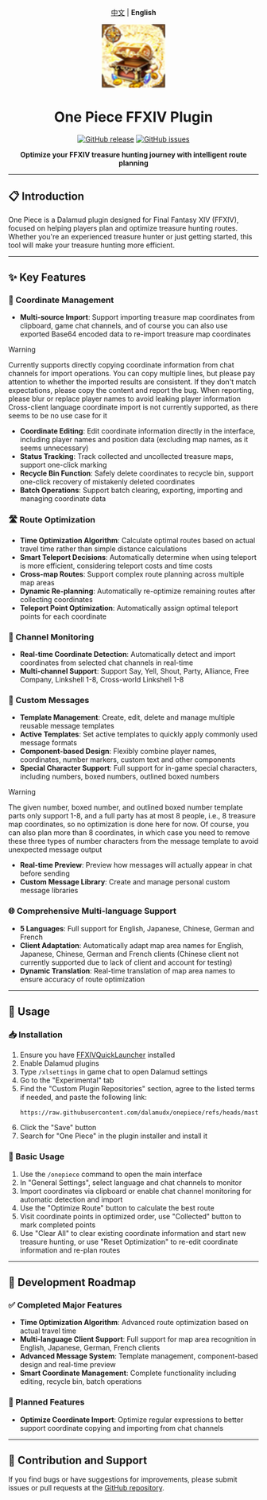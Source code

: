<div align="center">

<a href="README.zh.md">中文</a> | <b>English</b>

<img src="https://raw.githubusercontent.com/dalamudx/onepiece/refs/heads/master/OnePiece/img/logo.png" alt="One Piece Logo" width="128" height="128">

# One Piece FFXIV Plugin

[![GitHub release](https://img.shields.io/github/v/release/dalamudx/onepiece?include_prereleases&style=flat)](https://github.com/dalamudx/onepiece/releases)
[![GitHub issues](https://img.shields.io/github/issues/dalamudx/onepiece)](https://github.com/dalamudx/onepiece/issues)

**Optimize your FFXIV treasure hunting journey with intelligent route planning**

</div>

---

## 📋 Introduction

One Piece is a Dalamud plugin designed for Final Fantasy XIV (FFXIV), focused on helping players plan and optimize treasure hunting routes. Whether you're an experienced treasure hunter or just getting started, this tool will make your treasure hunting more efficient.

---

## ✨ Key Features

### 📍 Coordinate Management
* **Multi-source Import**: Support importing treasure map coordinates from clipboard, game chat channels, and of course you can also use exported Base64 encoded data to re-import treasure map coordinates
> [!WARNING]
> Currently supports directly copying coordinate information from chat channels for import operations. You can copy multiple lines, but please pay attention to whether the imported results are consistent. If they don't match expectations, please copy the content and report the bug. When reporting, please blur or replace player names to avoid leaking player information
> Cross-client language coordinate import is not currently supported, as there seems to be no use case for it
* **Coordinate Editing**: Edit coordinate information directly in the interface, including player names and position data (excluding map names, as it seems unnecessary)
* **Status Tracking**: Track collected and uncollected treasure maps, support one-click marking
* **Recycle Bin Function**: Safely delete coordinates to recycle bin, support one-click recovery of mistakenly deleted coordinates
* **Batch Operations**: Support batch clearing, exporting, importing and managing coordinate data

### 🛣️ Route Optimization
* **Time Optimization Algorithm**: Calculate optimal routes based on actual travel time rather than simple distance calculations
* **Smart Teleport Decisions**: Automatically determine when using teleport is more efficient, considering teleport costs and time costs
* **Cross-map Routes**: Support complex route planning across multiple map areas
* **Dynamic Re-planning**: Automatically re-optimize remaining routes after collecting coordinates
* **Teleport Point Optimization**: Automatically assign optimal teleport points for each coordinate

### 💬 Channel Monitoring
* **Real-time Coordinate Detection**: Automatically detect and import coordinates from selected chat channels in real-time
* **Multi-channel Support**: Support Say, Yell, Shout, Party, Alliance, Free Company, Linkshell 1-8, Cross-world Linkshell 1-8

### 📝 Custom Messages
* **Template Management**: Create, edit, delete and manage multiple reusable message templates
* **Active Templates**: Set active templates to quickly apply commonly used message formats
* **Component-based Design**: Flexibly combine player names, coordinates, number markers, custom text and other components
* **Special Character Support**: Full support for in-game special characters, including numbers, boxed numbers, outlined boxed numbers
> [!WARNING]
> The given number, boxed number, and outlined boxed number template parts only support 1-8, and a full party has at most 8 people, i.e., 8 treasure map coordinates, so no optimization is done here for now. Of course, you can also plan more than 8 coordinates, in which case you need to remove these three types of number characters from the message template to avoid unexpected message output
* **Real-time Preview**: Preview how messages will actually appear in chat before sending
* **Custom Message Library**: Create and manage personal custom message libraries

### 🌐 Comprehensive Multi-language Support
* **5 Languages**: Full support for English, Japanese, Chinese, German and French
* **Client Adaptation**: Automatically adapt map area names for English, Japanese, Chinese, German and French clients (Chinese client not currently supported due to lack of client and account for testing)
* **Dynamic Translation**: Real-time translation of map area names to ensure accuracy of route optimization

---

## 🚀 Usage

### 📥 Installation

1. Ensure you have [FFXIVQuickLauncher](https://github.com/goatcorp/FFXIVQuickLauncher) installed
2. Enable Dalamud plugins
3. Type `/xlsettings` in game chat to open Dalamud settings
4. Go to the "Experimental" tab
5. Find the "Custom Plugin Repositories" section, agree to the listed terms if needed, and paste the following link:
   ```
   https://raw.githubusercontent.com/dalamudx/onepiece/refs/heads/master/repo.json
   ```
6. Click the "Save" button
7. Search for "One Piece" in the plugin installer and install it

### 🔰 Basic Usage

1. Use the `/onepiece` command to open the main interface
2. In "General Settings", select language and chat channels to monitor
3. Import coordinates via clipboard or enable chat channel monitoring for automatic detection and import
4. Use the "Optimize Route" button to calculate the best route
5. Visit coordinate points in optimized order, use "Collected" button to mark completed points
6. Use "Clear All" to clear existing coordinate information and start new treasure hunting, or use "Reset Optimization" to re-edit coordinate information and re-plan routes

---

## 📝 Development Roadmap

### ✅ Completed Major Features
* **Time Optimization Algorithm**: Advanced route optimization based on actual travel time
* **Multi-language Client Support**: Full support for map area recognition in English, Japanese, German, French clients
* **Advanced Message System**: Template management, component-based design and real-time preview
* **Smart Coordinate Management**: Complete functionality including editing, recycle bin, batch operations

### 🚧 Planned Features
* **Optimize Coordinate Import**: Optimize regular expressions to better support coordinate copying and importing from chat channels

---

## 🤝 Contribution and Support

If you find bugs or have suggestions for improvements, please submit issues or pull requests at the [GitHub repository](https://github.com/dalamudx/onepiece).
